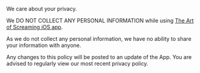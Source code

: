 We care about your privacy. 

We DO NOT COLLECT ANY PERSONAL INFORMATION while using [The Art of Screaming iOS app](https://apps.apple.com/us/app/the-art-of-screaming-create-your-own-vocal-warm-up/id514202275). 

As we do not collect any personal information, we have no ability to share your information with anyone.

Any changes to this policy will be posted to an update of the App. You are advised to regularly view our most recent privacy policy.

